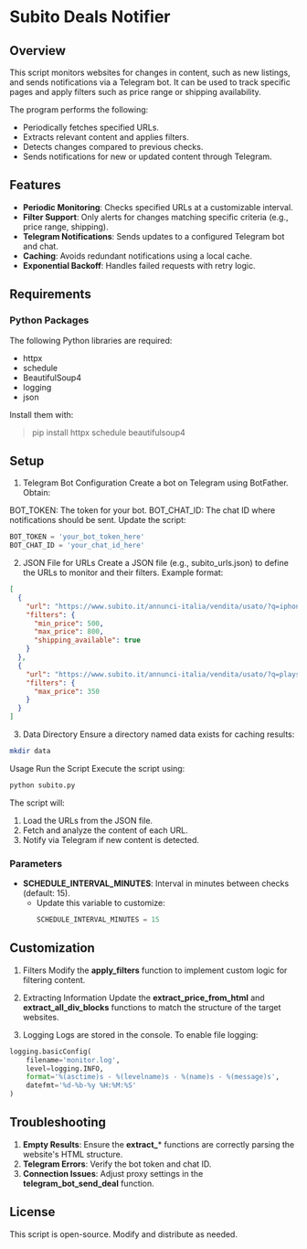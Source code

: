# Subito Deals Notifier 

## Overview
This script monitors websites for changes in content, such as new listings, and sends notifications via a Telegram bot. It can be used to track specific pages and apply filters such as price range or shipping availability.

The program performs the following:

- Periodically fetches specified URLs.
- Extracts relevant content and applies filters.
- Detects changes compared to previous checks.
- Sends notifications for new or updated content through Telegram.

## Features

- **Periodic Monitoring**: Checks specified URLs at a customizable interval.
- **Filter Support**: Only alerts for changes matching specific criteria (e.g., price range, shipping).
- **Telegram Notifications**: Sends updates to a configured Telegram bot and chat.
- **Caching**: Avoids redundant notifications using a local cache.
- **Exponential Backoff**: Handles failed requests with retry logic. 

## Requirements

### Python Packages

The following Python libraries are required:

- httpx
- schedule
- BeautifulSoup4
- logging
- json

Install them with:

>pip install httpx schedule beautifulsoup4
 
## Setup
1. Telegram Bot Configuration
Create a bot on Telegram using BotFather. Obtain:

BOT_TOKEN: The token for your bot.
BOT_CHAT_ID: The chat ID where notifications should be sent.
Update the script:

```python
BOT_TOKEN = 'your_bot_token_here'
BOT_CHAT_ID = 'your_chat_id_here'
```

2. JSON File for URLs
Create a JSON file (e.g., subito_urls.json) to define the URLs to monitor and their filters. Example format:

```json
[
  {
    "url": "https://www.subito.it/annunci-italia/vendita/usato/?q=iphone+16",
    "filters": {
      "min_price": 500,
      "max_price": 800,
      "shipping_available": true
    }
  },
  {
    "url": "https://www.subito.it/annunci-italia/vendita/usato/?q=playstation+5",
    "filters": {
      "max_price": 350
    }
  }
]
```

3. Data Directory
Ensure a directory named data exists for caching results:

```bash
mkdir data
```

Usage
Run the Script
Execute the script using:

```bash
python subito.py
```

The script will:

1. Load the URLs from the JSON file.
2. Fetch and analyze the content of each URL.
3. Notify via Telegram if new content is detected.

### Parameters

- **SCHEDULE_INTERVAL_MINUTES**: Interval in minutes between checks (default: 15).
  - Update this variable to customize:
    ```python
    SCHEDULE_INTERVAL_MINUTES = 15
    ```
  
## Customization

1. Filters
Modify the **apply_filters** function to implement custom logic for filtering content.

2. Extracting Information
Update the **extract_price_from_html** and **extract_all_div_blocks** functions to match the structure of the target websites.

3. Logging
Logs are stored in the console. To enable file logging:

```python
logging.basicConfig(
    filename='monitor.log',
    level=logging.INFO,
    format='%(asctime)s - %(levelname)s - %(name)s - %(message)s',
    datefmt='%d-%b-%y %H:%M:%S'
)
```

## Troubleshooting

1. **Empty Results**: Ensure the **extract_*** functions are correctly parsing the website's HTML structure.
2. **Telegram Errors**: Verify the bot token and chat ID.
3. **Connection Issues**: Adjust proxy settings in the **telegram_bot_send_deal** function.

## License
This script is open-source. Modify and distribute as needed.